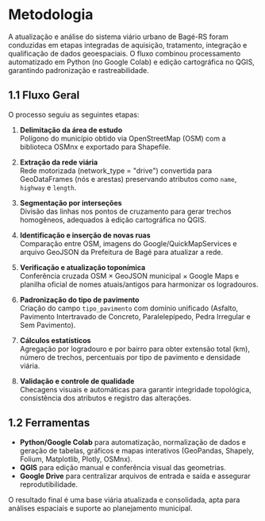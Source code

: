 # Metodologia

A atualização e análise do sistema viário urbano de Bagé-RS foram conduzidas em etapas integradas de aquisição, tratamento, integração e qualificação de dados geoespaciais. O fluxo combinou processamento automatizado em Python (no Google Colab) e edição cartográfica no QGIS, garantindo padronização e rastreabilidade.

## 1.1 Fluxo Geral

O processo seguiu as seguintes etapas:

1. **Delimitação da área de estudo**  
   Polígono do município obtido via OpenStreetMap (OSM) com a biblioteca OSMnx e exportado para Shapefile.

2. **Extração da rede viária**  
   Rede motorizada (network_type = "drive") convertida para GeoDataFrames (nós e arestas) preservando atributos como `name`, `highway` e `length`.

3. **Segmentação por interseções**  
   Divisão das linhas nos pontos de cruzamento para gerar trechos homogêneos, adequados à edição cartográfica no QGIS.

4. **Identificação e inserção de novas ruas**  
   Comparação entre OSM, imagens do Google/QuickMapServices e arquivo GeoJSON da Prefeitura de Bagé para atualizar a rede.

5. **Verificação e atualização toponímica**  
   Conferência cruzada OSM × GeoJSON municipal × Google Maps e planilha oficial de nomes atuais/antigos para harmonizar os logradouros.

6. **Padronização do tipo de pavimento**  
   Criação do campo `tipo_pavimento` com domínio unificado (Asfalto, Pavimento Intertravado de Concreto, Paralelepípedo, Pedra Irregular e Sem Pavimento).

7. **Cálculos estatísticos**  
   Agregação por logradouro e por bairro para obter extensão total (km), número de trechos, percentuais por tipo de pavimento e densidade viária.

8. **Validação e controle de qualidade**  
   Checagens visuais e automáticas para garantir integridade topológica, consistência dos atributos e registro das alterações.

## 1.2 Ferramentas

- **Python/Google Colab** para automatização, normalização de dados e geração de tabelas, gráficos e mapas interativos (GeoPandas, Shapely, Folium, Matplotlib, Plotly, OSMnx).  
- **QGIS** para edição manual e conferência visual das geometrias.  
- **Google Drive** para centralizar arquivos de entrada e saída e assegurar reprodutibilidade.  

O resultado final é uma base viária atualizada e consolidada, apta para análises espaciais e suporte ao planejamento municipal.

